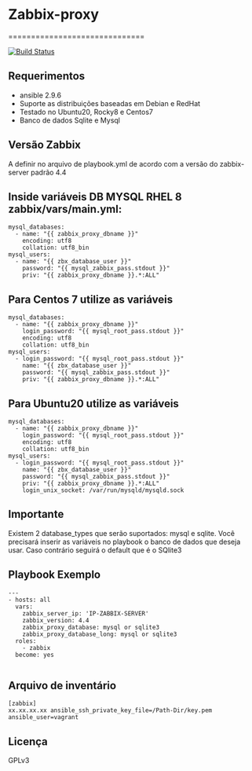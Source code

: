# Zabbix-proxy 
==============================

[![Build Status](https://app.travis-ci.com/Emerson89/zabbix-proxy.svg?branch=master)](https://app.travis-ci.com/Emerson89/zabbix-proxy)

Requerimentos
------------
- ansible 2.9.6
- Suporte as distribuições baseadas em Debian e RedHat
- Testado no Ubuntu20, Rocky8 e Centos7 
- Banco de dados Sqlite e Mysql

Versão Zabbix
--------------
A definir no arquivo de playbook.yml de acordo com a versão do zabbix-server padrão 4.4 

## Inside variáveis DB MYSQL RHEL 8 zabbix/vars/main.yml:
```
mysql_databases:
  - name: "{{ zabbix_proxy_dbname }}"
    encoding: utf8
    collation: utf8_bin
mysql_users:
  - name: "{{ zbx_database_user }}"
    password: "{{ mysql_zabbix_pass.stdout }}"
    priv: "{{ zabbix_proxy_dbname }}.*:ALL"
```
## Para Centos 7 utilize as variáveis
```
mysql_databases:
  - name: "{{ zabbix_proxy_dbname }}"
    login_password: "{{ mysql_root_pass.stdout }}"
    encoding: utf8
    collation: utf8_bin
mysql_users:
  - login_password: "{{ mysql_root_pass.stdout }}"
    name: "{{ zbx_database_user }}"
    password: "{{ mysql_zabbix_pass.stdout }}"
    priv: "{{ zabbix_proxy_dbname }}.*:ALL"
```
## Para Ubuntu20 utilize as variáveis
```
mysql_databases:
  - name: "{{ zabbix_proxy_dbname }}"
    login_password: "{{ mysql_root_pass.stdout }}"
    encoding: utf8
    collation: utf8_bin
mysql_users:
  - login_password: "{{ mysql_root_pass.stdout }}"
    name: "{{ zbx_database_user }}"
    password: "{{ mysql_zabbix_pass.stdout }}"
    priv: "{{ zabbix_proxy_dbname }}.*:ALL"
    login_unix_socket: /var/run/mysqld/mysqld.sock 
```
Importante
-----------------
Existem 2 database_types que serão suportados: mysql e sqlite. Você precisará inserir as variáveis no playbook o banco de dados que deseja usar. Caso contrário seguirá o default que é o SQlite3

Playbook Exemplo
----------------
```
---
- hosts: all
  vars:
    zabbix_server_ip: 'IP-ZABBIX-SERVER'
    zabbix_version: 4.4
    zabbix_proxy_database: mysql or sqlite3 
    zabbix_proxy_database_long: mysql or sqlite3
  roles:
    - zabbix
  become: yes
  
```
Arquivo de inventário
--------------
```
[zabbix]
xx.xx.xx.xx ansible_ssh_private_key_file=/Path-Dir/key.pem ansible_user=vagrant
```

Licença
-------
GPLv3
